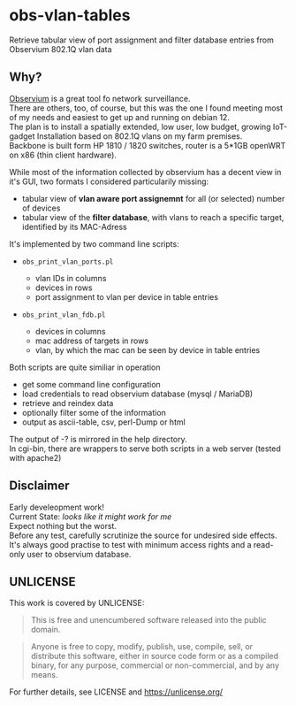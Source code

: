 # obs-vlan-tables
Retrieve tabular view of port assignment and filter database entries from Observium 802.1Q vlan data

## Why?
[Observium](https://www.observium.org/) is a great tool fo network surveillance.  
There are others, too, of course, but this was the one I found meeting most of my needs and easiest to get up and running on debian 12.  
The plan is to install a spatially extended, low user, low budget, growing IoT-gadget Installation based on 802.1Q vlans on my farm premises.  
Backbone is built form HP 1810 / 1820 switches, router is a 5*1GB openWRT on x86 (thin client hardware).

While most of the information collected by observium has a decent view in it's GUI, two formats I considered particularily missing:  
- tabular view of **vlan aware port assignemnt** for all (or selected) number of devices
- tabular view of the **filter database**, with vlans to reach a specific target, identified by its MAC-Adress

It's implemented by two command line scripts:
- `obs_print_vlan_ports.pl`
  - vlan IDs in columns
  - devices in rows
  - port assignment to vlan per device in table entries
     
- `obs_print_vlan_fdb.pl`
  - devices in columns
  - mac address of targets in rows
  - vlan, by which the mac can be seen by device in table entries

Both scripts are quite similiar in operation
- get some command line configuration
- load credentials to read observium database (mysql / MariaDB)
- retrieve and reindex data
- optionally filter some of the information
- output as ascii-table, csv, perl-Dump or html

The output of -? is mirrored in the help directory.  
In cgi-bin, there are wrappers to serve both scripts in a web server (tested with apache2)

## Disclaimer
Early develeopment work!  
Current State: _looks like it might work for me_  
Expect nothing but the worst.   
Before any test, carefully scrutinize the source for undesired side effects.  
It's always good practise to test with minimum access rights and a read-only user to observium database.

## UNLICENSE
This work is covered by UNLICENSE:

> This is free and unencumbered software released into the public domain.

> Anyone is free to copy, modify, publish, use, compile, sell, or
> distribute this software, either in source code form or as a compiled
> binary, for any purpose, commercial or non-commercial, and by any means.

For further details, see LICENSE and https://unlicense.org/





